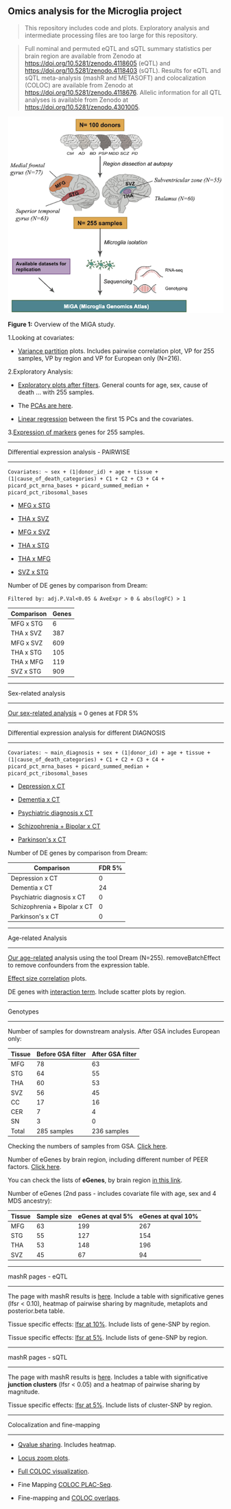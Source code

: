 ## Omics analysis for the Microglia project

> This repository includes code and plots. Exploratory analysis and intermediate processing files are too large for this repository.

> Full nominal and permuted eQTL and sQTL summary statistics per brain region are available from Zenodo at https://doi.org/10.5281/zenodo.4118605 (eQTL) and https://doi.org/10.5281/zenodo.4118403 (sQTL). Results for eQTL and sQTL meta-analysis (mashR and METASOFT) and colocalization (COLOC) are available from Zenodo at https://doi.org/10.5281/zenodo.4118676. Allelic information for all QTL analyses is available from Zenodo at https://doi.org/10.5281/zenodo.4301005.

<p align="center">
 <img src="https://github.com/RajLabMSSM/MiGA_public_release/blob/main/Fig1.png?raw=true">
</p>

**Figure 1:** Overview of the MiGA study. 

1.Looking at covariates:
 - [Variance partition](https://rajlabmssm.github.io/MiGA_public_release/exploratory_analysis/01_VP_255s.html) plots. Includes pairwise correlation plot, VP for 255 samples, VP by region and VP for European only (N=216).

2.Exploratory Analysis:
 - [Exploratory plots after filters](https://rajlabmssm.github.io/MiGA_public_release/exploratory_analysis/02_exploratory_filtered.html). General counts for age, sex, cause of death ... with 255 samples.

 - The [PCAs are here](https://rajlabmssm.github.io/MiGA_public_release/exploratory_analysis/03_PCAs_3rd.html).

 - [Linear regression](https://rajlabmssm.github.io/MiGA_public_release/exploratory_analysis/linear_reg_pinkheatmap.html) between the first 15 PCs and the covariates.

3.[Expression of markers](https://rajlabmssm.github.io/MiGA_public_release/exploratory_analysis/04_check_markers.html) genes for 255 samples.

***************************************
Differential expression analysis - PAIRWISE
***************************************
```
Covariates: ~ sex + (1|donor_id) + age + tissue + (1|cause_of_death_categories) + C1 + C2 + C3 + C4 + picard_pct_mrna_bases + picard_summed_median + picard_pct_ribosomal_bases
```
 - [MFG x STG](https://rajlabmssm.github.io/MiGA_public_release/DE_pairwise/MFGxSTG_3rd.html)

 - [THA x SVZ](https://rajlabmssm.github.io/MiGA_public_release/DE_pairwise/THAxSVZ_3rd.html)

 - [MFG x SVZ](https://rajlabmssm.github.io/MiGA_public_release/DE_pairwise/MFGxSVZ_3rd.html)

 - [THA x STG](https://rajlabmssm.github.io/MiGA_public_release/DE_pairwise/THAxSTG_3rd.html)

 - [THA x MFG](https://rajlabmssm.github.io/MiGA_public_release/DE_pairwise/THAxMFG_3rd.html)

 - [SVZ x STG](https://rajlabmssm.github.io/MiGA_public_release/DE_pairwise/SVZxSTG_3rd.html)

Number of DE genes by comparison from Dream:
```
Filtered by: adj.P.Val<0.05 & AveExpr > 0 & abs(logFC) > 1
```
| Comparison  | Genes |
| ------------- | ------ |
| MFG x STG  | 6 |
| THA x SVZ  | 387 |
| MFG x SVZ  | 609 |
| THA x STG  | 105 |
| THA x MFG  | 119 |
| SVZ x STG  | 909 |

***************************************
Sex-related analysis
***************************************

[Our sex-related analysis](https://rajlabmssm.github.io/MiGA_public_release/sex-related_analysis/sex_Dream_3rd.html) = 0 genes at FDR 5%

***************************************
Differential expression analysis for different DIAGNOSIS
***************************************
```
Covariates: ~ main_diagnosis + sex + (1|donor_id) + age + tissue + (1|cause_of_death_categories) + C1 + C2 + C3 + C4 + picard_pct_mrna_bases + picard_summed_median + picard_pct_ribosomal_bases
```
 - [Depression x CT](https://rajlabmssm.github.io/MiGA_public_release/DE_diagnosis/deg_depressionxct_dream.html)

 - [Dementia x CT](https://rajlabmssm.github.io/MiGA_public_release/DE_diagnosis/deg_dementiaxct_dream.html)

 - [Psychiatric diagnosis x CT](https://rajlabmssm.github.io/MiGA_public_release/DE_diagnosis/deg_psychiatricDiagxct_dream.html)

 - [Schizophrenia + Bipolar x CT](https://rajlabmssm.github.io/MiGA_public_release/DE_diagnosis/deg_schizophrenia_bipolarxCT_dream.html)

 - [Parkinson's x CT](https://rajlabmssm.github.io/MiGA_public_release/DE_diagnosis/deg_pdxct_dream.html)

Number of DE genes by comparison from Dream:

| Comparison  | FDR 5% |
| ------------- | ------ |
| Depression x CT  | 0 |
| Dementia x CT  | 24 |
| Psychiatric diagnosis x CT  | 0 |
| Schizophrenia + Bipolar x CT  | 0 |
| Parkinson's x CT  | 0 |

***************************************
Age-related Analysis
***************************************

[Our age-related](https://rajlabmssm.github.io/MiGA_public_release/age-related_analysis/age_dream_3ndpass.html) analysis using the tool Dream (N=255). removeBatchEffect to remove confounders from the expression table. 

[Effect size correlation](https://rajlabmssm.github.io/MiGA_public_release/age-related_analysis/effect_size_age.html) plots.

DE genes with [interaction term](https://rajlabmssm.github.io/MiGA_public_release/age-related_analysis/age_dream_3ndpass_interaction.html). Include scatter plots by region.

***************************************
Genotypes
***************************************

Number of samples for downstream analysis. After GSA includes European only:

| Tissue  | Before GSA filter | After GSA filter |
| ------------- | ------ | ------ |
| MFG  | 78  | 63  |
| STG  | 64  | 55  |
| THA  | 60  | 53  |
| SVZ  | 56  | 45  |
| CC  | 17  | 16  |
| CER  | 7  | 4  |
| SN  | 3  | 0  |
| Total | 285 samples | 236 samples |

Checking the numbers of samples from GSA. [Click here](https://rajlabmssm.github.io/MiGA_public_release/genotype/GSA/Microglia_Genotypes.html).

Number of eGenes by brain region, including different number of PEER factors. [Click here](https://rajlabmssm.github.io/MiGA_public_release/qtl_pages/sig_eGenes_peer_2nd.html).

You can check the lists of **eGenes**, by brain region [in this link](https://rajlabmssm.github.io/MiGA_public_release/qtl_pages/eQTLs_list_2nd.html).

Number of eGenes (2nd pass - includes covariate file with age, sex and 4 MDS ancestry):

| Tissue  | Sample size | eGenes at qval 5% | eGenes at qval 10% |
| ------------- | ------ | ------ | ------ |
| MFG  | 63  | 199  | 267  |
| STG  | 55  | 127  | 154  |
| THA  | 53  | 148  | 196  |
| SVZ  | 45  | 67  | 94  |

***************************************
mashR pages - eQTL
***************************************

The page with mashR results is [here](https://rajlabmssm.github.io/MiGA_public_release/mashr_pages/mashr_eqtl/pos_mashR_2nd.html). Include a table with significative genes (lfsr < 0.10), heatmap of pairwise sharing by magnitude, metaplots and posterior.beta table.

Tissue specific effects: [lfsr at 10%](https://rajlabmssm.github.io/MiGA_public_release/mashr_pages/mashr_eqtl/pos_mashR_specific_10per_2nd.html). Include lists of gene-SNP by region.

Tissue specific effects: [lfsr at 5%](https://rajlabmssm.github.io/MiGA_public_release/mashr_pages/mashr_eqtl/pos_mashR_specific_5per_2nd.html). Include lists of gene-SNP by region.

***************************************
mashR pages - sQTL
***************************************

The page with mashR results is [here](https://rajlabmssm.github.io/glia_omics/3rd_pass_mic_255s/mash_pages/pos_mashR_sQTL_3rd.html). Includes a table with significative **junction clusters** (lfsr < 0.05) and a heatmap of pairwise sharing by magnitude.

Tissue specific effects: [lfsr at 5%](https://rajlabmssm.github.io/glia_omics/3rd_pass_mic_255s/mash_pages/pos_mashR_sQTL_specific_5per3rd.html). Include lists of cluster-SNP by region.

**************************************
Colocalization and fine-mapping
***************************************

 - [Qvalue sharing](https://rajlabmssm.github.io/MiGA_public_release/qtl_analysis/qvalue_sharing.html). Includes heatmap. 

 - [Locus zoom plots](https://rajlabmssm.github.io/MiGA_public_release/qtl_analysis/locus_zoom_plots.html).

 - [Full COLOC visualization](https://rajlabmssm.github.io/MiGA_public_release/qtl_analysis/coloc_results.html).

 - Fine Mapping [COLOC PLAC-Seq](https://rajlabmssm.github.io/MiGA_public_release/qtl_analysis/coloc_fine_mapping_plac_seq.html).

 - Fine-mapping and [COLOC overlaps](https://rajlabmssm.github.io/MiGA_public_release/qtl_analysis/coloc_fine_mapping_overlaps.html).


